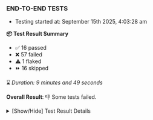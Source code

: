 ### END-TO-END TESTS

- Testing started at: September 15th 2025, 4:03:28 am

**📦 Test Result Summary**

- ✅ 16 passed
- ❌ 57 failed
- ⚠️ 1 flaked
- ⏩ 16 skipped

⌛ _Duration: 9 minutes and 49 seconds_

**Overall Result**: 👎 Some tests failed.



<details>
    <summary>[Show/Hide] Test Result Details</summary>
    <div markdown="1">

| Test | Browser | Test Case | Tags | Result |
| :---: | :---: | :--- | :---: | :---: |
| 1 | chromium-meshery-provider | Verify that UI components are displayed |  | ⚠️ |
| 2 | chromium-meshery-provider | Transition to disconnected state and then back to connected state |  | ❌ |
| 3 | chromium-meshery-provider | Transition to ignored state and then back to connected state |  | ➖ |
| 4 | chromium-meshery-provider | Transition to not found state and then back to connected state |  | ➖ |
| 5 | chromium-meshery-provider | Delete Kubernetes cluster connections |  | ➖ |
| 6 | chromium-meshery-provider | Logout from current user session |  | ❌ |
| 7 | chromium-meshery-provider | Create a Model |  | ❌ |
| 8 | chromium-meshery-provider | Search a Model and Export it |  | ➖ |
| 9 | chromium-meshery-provider | Import a Model via File Import |  | ➖ |
| 10 | chromium-meshery-provider | Import a Model via Url Import |  | ➖ |
| 11 | chromium-meshery-provider | Import a Model via CSV Import |  | ➖ |
| 12 | chromium-meshery-provider | Common UI elements |  | ❌ |
| 13 | chromium-meshery-provider | imports design via File |  | ❌ |
| 14 | chromium-meshery-provider | imports design via URL |  | ❌ |
| 15 | chromium-meshery-provider | deletes a published design from the list |  | ❌ |
| 16 | chromium-meshery-provider | Test if Left Navigation Panel is displayed |  | ❌ |
| 17 | chromium-meshery-provider | deploys a published design to a connected cluster |  | ❌ |
| 18 | chromium-meshery-provider | Test if Notification button is displayed |  | ❌ |
| 19 | chromium-meshery-provider | Verify Meshery Adapter for Istio Section |  | ❌ |
| 20 | chromium-meshery-provider | Add performance profile with load generator fortio |  | ❌ |
| 21 | chromium-meshery-provider | Test if Profile button is displayed |  | ❌ |
| 22 | chromium-meshery-provider | Aggregation Charts are displayed |  | ❌ |
| 23 | chromium-meshery-provider | Toggle &quot;Send Anonymous Usage Statistics&quot; |  | ❌ |
| 24 | chromium-meshery-provider | View detailed result of a performance profile (Graph Visualiser) with load generator fortio |  | ❌ |
| 25 | chromium-local-provider | Verify that UI components are displayed |  | ❌ |
| 26 | chromium-local-provider | Add a cluster connection by uploading kubeconfig file |  | ➖ |
| 27 | chromium-local-provider | Transition to disconnected state and then back to connected state |  | ➖ |
| 28 | chromium-local-provider | Transition to ignored state and then back to connected state |  | ➖ |
| 29 | chromium-local-provider | Transition to not found state and then back to connected state |  | ➖ |
| 30 | chromium-local-provider | Delete Kubernetes cluster connections |  | ➖ |
| 31 | chromium-meshery-provider | Toggle &quot;Send Anonymous Performance Results&quot; |  | ❌ |
| 32 | chromium-meshery-provider | Edit the configuration of a performance profile with load generator fortio and service mesh None |  | ❌ |
| 33 | chromium-local-provider | should verify Design Configurator page elements |  | ❌ |
| 34 | chromium-local-provider | renders design page UI |  | ❌ |
| 35 | chromium-meshery-provider | Compare test of a performance profile with load generator fortio |  | ❌ |
| 36 | chromium-local-provider | should edit design in Design Configurator |  | ❌ |
| 37 | chromium-local-provider | displays published design card correctly |  | ❌ |
| 38 | chromium-meshery-provider | Delete a performance profile with load generator fortio |  | ❌ |
| 39 | chromium-local-provider | Verify Kanvas Snapshot using data-testid |  | ❌ |
| 40 | chromium-local-provider | displays public design card correctly |  | ❌ |
| 41 | chromium-local-provider | Test if Left Navigation Panel is displayed |  | ❌ |
| 42 | chromium-local-provider | Verify Performance Analysis Details |  | ❌ |
| 43 | chromium-local-provider | imports design via File |  | ❌ |
| 44 | chromium-local-provider | Test if Notification button is displayed |  | ❌ |
| 45 | chromium-local-provider | Verify Kanvas Details |  | ❌ |
| 46 | chromium-local-provider | imports design via URL |  | ❌ |
| 47 | chromium-local-provider | Test if Profile button is displayed |  | ❌ |
| 48 | chromium-local-provider | Verify Meshery Docker Extension Details |  | ❌ |
| 49 | chromium-local-provider | deletes a published design from the list |  | ❌ |
| 50 | chromium-local-provider | Logout from current user session |  | ❌ |
| 51 | chromium-local-provider | Verify Meshery Design Embed Details |  | ❌ |
| 52 | chromium-local-provider | deploys a published design to a connected cluster |  | ❌ |
| 53 | chromium-local-provider | Create a Model |  | ❌ |
| 54 | chromium-local-provider | Search a Model and Export it |  | ➖ |
| 55 | chromium-local-provider | Import a Model via File Import |  | ➖ |
| 56 | chromium-local-provider | Import a Model via Url Import |  | ➖ |
| 57 | chromium-local-provider | Import a Model via CSV Import |  | ➖ |
| 58 | chromium-local-provider | Verify Meshery Catalog Section Details |  | ❌ |
| 59 | chromium-local-provider | Common UI elements |  | ❌ |
| 60 | chromium-local-provider | Add performance profile with load generator fortio |  | ❌ |
| 61 | chromium-local-provider | Verify Meshery Adapter for Istio Section |  | ❌ |
| 62 | chromium-local-provider | View detailed result of a performance profile (Graph Visualiser) with load generator fortio |  | ❌ |
| 63 | chromium-local-provider | Aggregation Charts are displayed |  | ❌ |
| 64 | chromium-local-provider | Edit the configuration of a performance profile with load generator fortio and service mesh None |  | ❌ |
| 65 | chromium-local-provider | Toggle &quot;Send Anonymous Usage Statistics&quot; |  | ❌ |
| 66 | chromium-local-provider | Compare test of a performance profile with load generator fortio |  | ❌ |
| 67 | chromium-local-provider | Toggle &quot;Send Anonymous Performance Results&quot; |  | ❌ |
| 68 | chromium-local-provider | Delete a performance profile with load generator fortio |  | ❌ |
| 69 | chromium-meshery-provider | All settings tabs |  | ❌ |
| 70 | chromium-local-provider | All settings tabs |  | ❌ |
| 71 | chromium-meshery-provider | Action buttons on adapters tab |  | ❌ |
| 72 | chromium-local-provider | Action buttons on adapters tab |  | ❌ |
| 73 | chromium-meshery-provider | Grafana elements on metrics tab |  | ❌ |
| 74 | chromium-local-provider | Grafana elements on metrics tab |  | ❌ |

</div>
</details>


<!-- To see the full report, please visit our CI/CD pipeline with reporter. -->